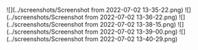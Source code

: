 
![](../screenshots/Screenshot from 2022-07-02 13-35-22.png)
![](../screenshots/Screenshot from 2022-07-02 13-36-22.png)
![](../screenshots/Screenshot from 2022-07-02 13-38-15.png)
![](../screenshots/Screenshot from 2022-07-02 13-39-00.png)
![](../screenshots/Screenshot from 2022-07-02 13-40-29.png)